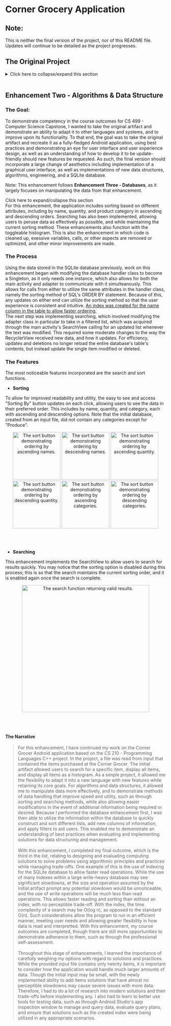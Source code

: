 # Corner Grocery Application

## Note:
This is neither the final version of the project, nor of this README file. Updates will continue to be detailed as the project progresses. 

## The Original Project
<details>
<summary>Click here to collapse/expand this section</summary>

### The Goal:
The final project for CS 210 - Programming Languages, a course that taught basic file and class structures using languages such as C++. The premise of the final project is as follows:
>"Your task is to build an item-tracking program for the Corner Grocer, which should incorporate all of their requested functionality. The Corner Grocer needs a program that analyzes the text records they generate throughout the day. These records list items purchased in chronological order from the time the store opens to the time it closes. They are interested in rearranging their produce section and need to know how often items are purchased so they can create the most effective layout for their customers."

The file given was a basic .txt file with the item names written, separated by line, in order that they were purchased. An example is below:
```
Spinach
Radishes
Broccoli
Peas
Cranberries
Broccoli
```
From this snippet, we can see that there are two listings for Broccoli, so Broccoli should have a count of two so far. 


### The Artifact:
The artifact was a simple C++ application that ran in a terminal window. It included four options, chosen by typing a number and pressing enter: display a single item's count, display all items and their counts, display all items and their counts as a histogram, and exit.

<p align="center">
    <img src="screenshots/Artifact1.png" alt="The main menu displaying the options">
</p>

When options two and three are selected:

<p align="center">
    <img src="screenshots/Artifact2.png" alt="The display of items" height="400px">
    <img src="screenshots/Artifact3.png" alt="The histogram display" height="400px">
</p>
<br><br>

### The Code Review
Clicking on the thumbnail below will take you to the video hosted on Youtube:

<div align="center">
  
[![Code Review](https://img.youtube.com/vi/Jh8hhmw8C44/0.jpg)](https://www.youtube.com/watch?v=Jh8hhmw8C44)

</div>

</details>

<br>

## Enhancement Two - Algorithms & Data Structure

### The Goal:
To demonstrate competency in the course outcomes for CS 499 - Computer Science Capstone, I wanted to take the original artifact and demonstrate an ability to adapt it to other languages and systems, and to improve upon its functionality. To that end, the goal was to take the original artifact and recreate it as a fully-fledged Android application, using best practices and demonstrating an eye for user interface and user experience design, as well as an understanding of how to develop it to be update-friendly should new features be requested. As such, the final version should incorporate a large change of aesthetics including implementation of a graphical user interface, as well as implementations of new data structures, algorithms, engineering, and a SQLite database.


Note: This enhancement follows **Enhancement Three - Databases**, as it largely focuses on manipulating the data from that enhancement.

<summary>Click here to expand/collapse this section</summary>
For this enhancement, the application includes sorting based on different attributes, including by name, quantity, and product category in ascending and descending orders. Searching has also been implemented, allowing users to peruse data as effectively as possible, and while maintaining the current sorting method. These enhancements also function with the toggleable histogram. This is also the enhancement in which code is cleaned up, exessive variables, calls, or other aspects are removed or optimized, and other minor improvements are made.

### The Process
Using the data stored in the SQLite database previously, work on this enhancement began with modifying the database handler class to become a Singleton, as it only needs one instance, which also allows for both the main activity and adapter to communicate with it simulteanously. This allows for calls from either to utilize the same attributes in the handler class, namely the sorting method of SQL's ORDER BY statement. Because of this, any updates on either end can utilize the sorting method so that the user experience is consistent and intuitive. <a href="screenshots/cropped/IndexUsage.png">An index was created for the name column in the table to allow faster ordering.</a><br>
The next step was implementing searching, which involved modifying the adapter class in particular to take in a filtered list, which was acquired through the main activity's SearchView calling for an updated list whenever the text was modified. This required some moderate changes to the way the RecyclerView received new data, and how it updates. For efficiency, updates and deletions no longer reload the entire database's table's contents, but instead update the single item modified or deleted. 

### The Features
The most noticeable features incorporated are the search and sort functions.

- **Sorting**

To allow for improved readability and utility, the easy to see and access "Sorting By" button updates on each click, allowing users to see the data in their preferred order. This includes by name, quantity, and category, each with ascending and descending options. Note that the initial database, created from an input file, did not contain any categories except for "Produce". 
<p align="center">
    <img src="screenshots/cropped/Sort1.png" height="150px" alt="The sort button demonstrating ordering by ascending names.">
    <img src="screenshots/cropped/Sort2.png" height="150px" alt="The sort button demonstrating ordering by descending names.">
    <img src="screenshots/cropped/Sort3.png" height="150px" alt="The sort button demonstrating ordering by ascending quantity.">
    <img src="screenshots/cropped/Sort4.png" height="150px" alt="The sort button demonstrating ordering by descending quantity.">
    <img src="screenshots/cropped/Sort5.png" height="150px" alt="The sort button demonstrating ordering by ascending categories.">
    <img src="screenshots/cropped/Sort6.png" height="150px" alt="The sort button demonstrating ordering by descending categories.">
</p>
<br><br>

- **Searching**

This enhancement implements the SearchView to allow users to search for results quickly. You may notice that the sorting option is disabled during this process; this is so that the search maintains the current sorting order, and it is enabled again once the search is complete.
<p align="center">
    <img src="screenshots/cropped/SearchResults.png" height="400px" alt="The search function returning valid results.">
</p>
<br><br>

#### The Narrative

>For this enhancement, I have continued my work on the Corner Grocer Android application based on the CS 210 - Programming Languages C++ project. In the project, a file was read from input that contained the items purchased at the Corner Grocer. The initial artifact allowed users to search for a specific item, display all items, and display all items as a histogram. As a simple project, it allowed me the flexibility to adapt it into a new language with new features while retaining its core goals. For algorithms and data structures, it allowed me to manipulate data more effectively, and to demonstrate methods of data handling that improve speed and utility, such as through sorting and searching methods, while also allowing easier modifications in the event of additional information being required or desired. Because I performed the database enhancement first, I was then able to utilize the information within the database to quickly construct and sort different lists, add new columns of information, and apply filters to aid users. This enabled me to demonstrate an understanding of best practices when evaluating and implementing solutions for data structuring and management.<br><br>
With this enhancement, I completed my final outcome, which is the third in the list, relating to designing and evaluating computing solutions to solve problems using algorithmic principles and practices while managing trade-offs. One example of this is the use of indexing for the SQLite database to allow faster read operations. While the use of many indexes within a large write-heavy database may see significant slowdowns, at the size and operation assumed by the initial artifact prompt any potential slowdown would be unnoticeable, and the use of write operations will be much less than read operations. This allows faster reading and sorting than without an index, with no perceptible trade-off. With the index, the time complexity of a search may be O(log n), as opposed to the standard O(n). Such considerations allow the program to run in an efficient manner, meeting user needs and allowing greater flexibility in how data is read and interpretted. With this enhancement, my course outcomes are completed, though there are still more opportunities to demonstrate adherence to them, such as through the professional self-assessment.<br><br>
Throughout this stage of enhancements, I learned the importance of carefully weighing my options with regard to solutions and practices. While the provided input file contains only twenty items, it is important to consider how the application would handle much larger amounts of data. Though the initial input may be small, with the newly implemented ability to add items solutions that have almost no perceptible slowdowns may cause severe issues with more data. Therefore, I had to do a lot of research into modern solutions and their trade-offs before implementing any. I also had to learn to better use tools for testing data, such as through Android Studio's app inspection window to manage and query data, evaluate query plans, and ensure that solutions such as the created index were being utilized in any appropriate scenarios. 
